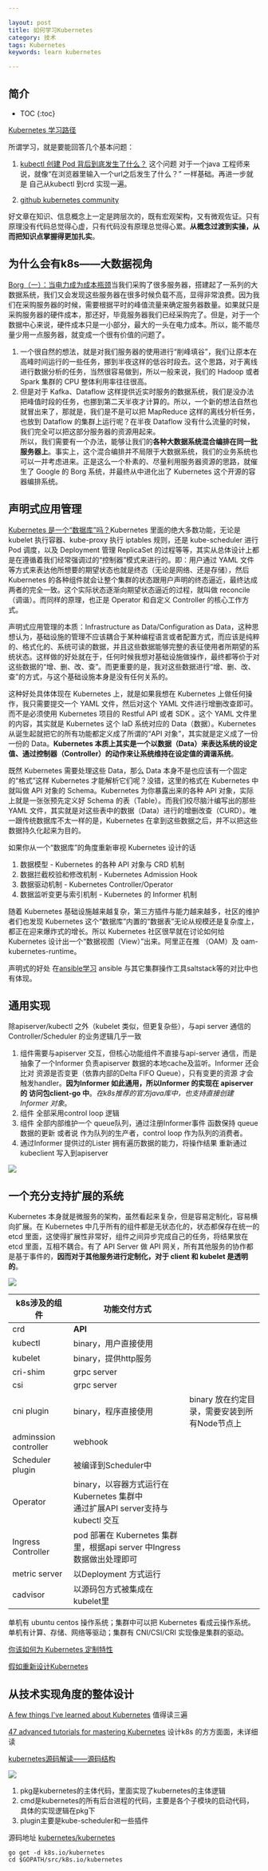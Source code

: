 ```yaml
---

layout: post
title: 如何学习Kubernetes
category: 技术
tags: Kubernetes
keywords: learn kubernetes 

---
```


## 简介

* TOC
{:toc}

[Kubernetes 学习路径](https://www.infoq.cn/article/9DTX*1i1Z8hsxkdrPmhk)

所谓学习，就是要能回答几个基本问题：

1. [kubectl 创建 Pod 背后到底发生了什么？](https://mp.weixin.qq.com/s/ctdvbasKE-vpLRxDJjwVMw) 这个问题 对于一个java 工程师来说，就像“在浏览器里输入一个url之后发生了什么？” 一样基础。再进一步就是 自己从kubectl 到crd 实现一遍。

2. [github kubernetes community](https://github.com/kubernetes/community/tree/8decfe42b8cc1e027da290c4e98fa75b3e98e2cc/contributors/devel)

好文章在知识、信息概念上一定是跨层次的，既有宏观架构，又有微观佐证。只有原理没有代码总觉得心虚，只有代码没有原理总觉得心累。**从概念过渡到实操，从而把知识点掌握得更加扎实**。

## 为什么会有k8s——大数据视角

[Borg（一）：当电力成为成本瓶颈](https://time.geekbang.org/column/article/475686)当我们采购了很多服务器，搭建起了一系列的大数据系统，我们又会发现这些服务器在很多时候负载不高，显得非常浪费。因为我们在采购服务器的时候，需要根据平时的峰值流量来确定服务器数量。如果就只是采购服务器的硬件成本，那还好，毕竟服务器我们已经采购完了。但是，对于一个数据中心来说，硬件成本只是一小部分，最大的一头在电力成本。所以，能不能尽量少用一点服务器，就变成一个很有价值的问题了。
1. 一个很自然的想法，就是对我们服务器的使用进行“削峰填谷”，我们让原本在高峰时间运行的一些任务，挪到半夜这样的低谷时段去。这个思路，对于离线进行数据分析的任务，当然很容易做到，所以一般来说，我们的 Hadoop 或者 Spark 集群的 CPU 整体利用率往往很高。
2. 但是对于 Kafka、Dataflow 这样提供近实时服务的数据系统，我们是没办法把峰值时段的任务，也挪到第二天半夜才计算的。所以，一个新的想法自然也就冒出来了，那就是，我们是不是可以把 MapReduce 这样的离线分析任务，也放到 Dataflow 的集群上运行呢？在半夜 Dataflow 没有什么流量的时候，我们完全可以把这部分服务器的资源用起来。   
所以，我们需要有一个办法，能够让我们的**各种大数据系统混合编排在同一批服务器上**。事实上，这个混合编排并不局限于大数据系统，我们的业务系统也可以一并考虑进来。正是这么一个朴素的、尽量利用服务器资源的思路，就催生了 Google 的 Borg 系统，并最终从中进化出了 Kubernetes 这个开源的容器编排系统。

## 声明式应用管理

[Kubernetes 是一个“数据库”吗？](https://mp.weixin.qq.com/s/QrHpw8PCAhQOxCTLRVeLLg)Kubernetes 里面的绝大多数功能，无论是 kubelet 执行容器、kube-proxy 执行 iptables 规则，还是 kube-scheduler 进行 Pod 调度，以及 Deployment 管理 ReplicaSet 的过程等等，其实从总体设计上都是在遵循着我们经常强调过的“控制器”模式来进行的。即：用户通过 YAML 文件等方式来表达他所想要的期望状态也就是终态（无论是网络、还是存储），然后 Kubernetes 的各种组件就会让整个集群的状态跟用户声明的终态逼近，最终达成两者的完全一致。这个实际状态逐渐向期望状态逼近的过程，就叫做 reconcile（调谐）。而同样的原理，也正是 Operator 和自定义 Controller 的核心工作方式。


声明式应用管理的本质：Infrastructure as Data/Configuration as Data，这种思想认为，基础设施的管理不应该耦合于某种编程语言或者配置方式，而应该是纯粹的、格式化的、系统可读的数据，并且这些数据能够完整的表征使用者所期望的系统状态。这样做的好处就在于，任何时候我想对基础设施做操作，最终都等价于对这些数据的“增、删、改、查”。而更重要的是，我对这些数据进行“增、删、改、查”的方式，与这个基础设施本身是没有任何关系的。

这种好处具体体现在 Kubernetes 上，就是如果我想在 Kubernetes 上做任何操作，我只需要提交一个 YAML 文件，然后对这个 YAML 文件进行增删改查即可。而不是必须使用 Kubernetes 项目的 Restful API 或者 SDK 。这个 YAML 文件里的内容，其实就是 Kubernetes 这个 IaD 系统对应的 Data（数据）。Kubernetes 从诞生起就把它的所有功能都定义成了所谓的“API 对象”，其实就是定义成了一份一份的 Data。**Kubernetes 本质上其实是一个以数据（Data）来表达系统的设定值、通过控制器（Controller）的动作来让系统维持在设定值的调谐系统**。

既然 Kubernetes 需要处理这些 Data，那么 Data 本身不是也应该有一个固定的“格式”这样 Kubernetes 才能解析它们呢？没错，这里的格式在 Kubernetes 中就叫做 API 对象的 Schema。Kubernetes 为你暴露出来的各种 API 对象，实际上就是一张张预先定义好 Schema 的表（Table）。而我们绞尽脑汁编写出的那些 YAML 文件，其实就是对这些表中的数据（Data）进行的增删改查（CURD）。唯一跟传统数据库不太一样的是，Kubernetes 在拿到这些数据之后，并不以把这些数据持久化起来为目的。

如果你从一个“数据库”的角度重新审视 Kubernetes 设计的话
1. 数据模型 -  Kubernetes 的各种 API 对象与 CRD 机制
2. 数据拦截校验和修改机制 - Kubernetes Admission Hook
3. 数据驱动机制 - Kubernetes Controller/Operator
4. 数据监听变更与索引机制 - Kubernetes 的 Informer 机制

随着 Kubernetes 基础设施越来越复杂，第三方插件与能力越来越多，社区的维护者们也发现 Kubernetes 这个“数据库”内置的“数据表”无论从规模还是复杂度上，都正在迎来爆炸式的增长。所以  Kubernetes 社区很早就在讨论如何给 Kubernetes  设计出一个“数据视图（View）”出来。阿里正在推 （OAM）及 oam-kubernetes-runtime。



声明式的好处 在[ansible学习](http://qiankunli.github.io/2018/12/29/ansible.html) ansible 与其它集群操作工具saltstack等的对比中也有体现。

## 通用实现

除apiserver/kubectl 之外（kubelet 类似，但更复杂些），与api server 通信的Controller/Scheduler 的业务逻辑几乎一致

1. 组件需要与apiserver 交互，但核心功能组件不直接与api-server 通信，而是抽象了一个Informer 负责apiserver 数据的本地cache及监听。Informer 还会比对 资源是否变更（依靠内部的Delta FIFO Queue），只有变更的资源 才会触发handler。**因为Informer 如此通用，所以Informer 的实现在 apiserver 的 访问包client-go 中**。*在k8s推荐的官方java库中，也支持直接创建Informer 对象*。
2. 组件 全部采用control loop 逻辑
3. 组件 全部内部维护一个 queue队列，通过注册Informer事件 函数保持 queue数据的更新 或者说 作为队列的生产者，control loop 作为队列的消费者。
4. 通过Informer 提供过的Lister 拥有遍历数据的能力，将操作结果 重新通过kubeclient 写入到apiserver 

![](/public/upload/kubernetes/component_overview.png)

## 一个充分支持扩展的系统

Kubernetes 本身就是微服务的架构，虽然看起来复杂，但是容易定制化，容易横向扩展。在 Kubernetes 中几乎所有的组件都是无状态化的，状态都保存在统一的 etcd 里面，这使得扩展性非常好，组件之间异步完成自己的任务，将结果放在 etcd 里面，互相不耦合。有了 API Server 做 API 网关，所有其他服务的协作都是基于事件的，**因而对于其他服务进行定制化，对于 client 和 kubelet 是透明的**。

![](/public/upload/kubernetes/kubernetes_extension.png)

|k8s涉及的组件|功能交付方式||
|---|---|---|
|crd|**API**|
|kubectl|binary，用户直接使用|
|kubelet|binary，提供http服务|
|cri-shim|grpc server|
|csi|grpc server|
|cni plugin|binary，程序直接使用|binary 放在约定目录，需要安装到所有Node节点上|
|adminssion controller|webhook|
|Scheduler plugin|被编译到Scheduler中|
|Operator|binary，以容器方式运行在Kubernetes 集群中<br>通过扩展API server支持与kubectl 交互|
|Ingress Controller|pod 部署在 Kubernetes 集群里，根据api server 中Ingress 数据做出处理即可|
|metric server|以Deployment 方式运行|
|cadvisor|以源码包方式被集成在 kubelet里|

单机有 ubuntu centos 操作系统；集群中可以把 Kubernetes 看成云操作系统。单机有计算、存储、网络等驱动；集群有 CNI/CSI/CRI 实现像是集群的驱动。

[你该如何为 Kubernetes 定制特性](https://mp.weixin.qq.com/s/0XZa2KBubdNtN6sJTonluA)

[假如重新设计Kubernetes](https://mp.weixin.qq.com/s/QgROwPVRgpE-jF7vMtjJcQ)

## 从技术实现角度的整体设计

[A few things I've learned about Kubernetes](https://jvns.ca/blog/2017/06/04/learning-about-kubernetes/) 值得读三遍

[47 advanced tutorials for mastering Kubernetes](https://techbeacon.com/top-tutorials-mastering-kubernetes) 设计k8s 的方方面面，未详细读


[kubernetes源码解读——源码结构](https://blog.csdn.net/ZQZ_QiZheng/article/details/54729869)

![](/public/upload/kubernetes/k8s_source_package.png)

1. pkg是kubernetes的主体代码，里面实现了kubernetes的主体逻辑
2. cmd是kubernetes的所有后台进程的代码，主要是各个子模块的启动代码，具体的实现逻辑在pkg下
3. plugin主要是kube-scheduler和一些插件

源码地址 [kubernetes/kubernetes](https://github.com/kubernetes/kubernetes)

```
go get -d k8s.io/kubernetes
cd $GOPATH/src/k8s.io/kubernetes
```